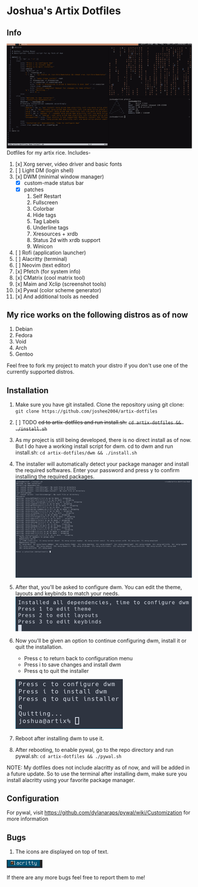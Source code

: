 # Joshua's Artix Dotfiles

## Info
![dwm-rice-1](readme/dwm-rice-1.png)
Dotfiles for my artix rice. Includes-
1. [x] Xorg server, video driver and basic fonts
2. [ ] Light DM (login shell)
3. [x] DWM (minimal window manager)
    - [x] custom-made status bar
    - [x] patches
        1. Self Restart
        2. Fullscreen
        3. Colorbar
        4. Hide tags
        5. Tag Labels
        6. Underline tags
        7. Xresources + xrdb
        8. Status 2d with xrdb support
        9. Winicon
4. [ ] Rofi (application launcher)
5. [ ] Alacritty (terminal)
6. [ ] Neovim (text editor)
7. [x] Pfetch (for system info)
8. [x] CMatrix (cool matrix tool)
9. [x] Maim and Xclip (screenshot tools)
10. [x] Pywal (color scheme generator)
11. [x] And additional tools as needed

## My rice works on the following distros as of now
1. Debian
2. Fedora
3. Void
4. Arch
5. Gentoo

Feel free to fork my project to match your distro if you don't use one of the currently supported distros.

## Installation
1. Make sure you have git installed. Clone the repository using git clone:
    ```git clone https://github.com/joshee2004/artix-dotfiles```
2. [ ] TODO ~~cd to artix-dotfiles and run install.sh:~~
    ~~```cd artix-dotfiles && ./install.sh```~~
2. As my project is still being developed, there is no direct install as of now. But I do have a working install script for dwm. cd to dwm and run install.sh:
    ```cd artix-dotfiles/dwm && ./install.sh```
3. The installer will automatically detect your package manager and install the required softwares. Enter your password and press y to confirm installing the required packages.
    ![dwm-install-1](readme/dwm-install-1.png)
4. After that, you'll be asked to configure dwm. You can edit the theme, layouts and keybinds to match your needs.
    ![dwm-install-2](readme/dwm-install-2.png)
5. Now you'll be given an option to continue configuring dwm, install it or quit the installation.
    - Press c to return back to configuration menu
    - Press i to save changes and install dwm
    - Press q to quit the installer
    
    ![dwm-install-3](readme/dwm-install-3.png)
6. Reboot after installing dwm to use it.
7. After rebooting, to enable pywal, go to the repo directory and run pywal.sh:
    ```cd artix-dotfiles && ./pywal.sh```

NOTE: My dotfiles does not include alacritty as of now, and will be added in a future update. So to use the terminal after installing dwm, make sure you install alacritty using your favorite package manager.

## Configuration
For pywal, visit https://github.com/dylanaraps/pywal/wiki/Customization for more information

## Bugs
1. The icons are displayed on top of text.

![bug-1](readme/bug-1.png)

If there are any more bugs feel free to report them to me!
